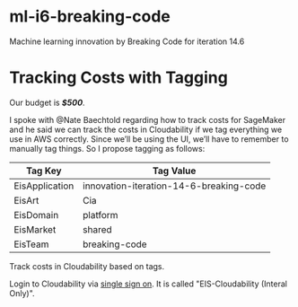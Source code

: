 # ml-i6-breaking-code
Machine learning innovation by Breaking Code for iteration 14.6

 

# Tracking Costs with Tagging

 

Our budget is ***$500***.

 

I spoke with @Nate Baechtold regarding how to track costs for SageMaker and he said we can track the costs in Cloudability if we tag everything we use in AWS correctly. Since we’ll be using the UI, we’ll have to remember to manually tag things. So I propose tagging as follows:

 

| Tag Key        | Tag Value                               |
| -------------- | --------------------------------------- |
| EisApplication | innovation-iteration-14-6-breaking-code |
| EisArt | Cia |
| EisDomain | platform |
| EisMarket | shared |
| EisTeam | breaking-code |
    
Track costs in Cloudability based on tags.

 

Login to Cloudability via [single sign on](https://fsx.ebsco.com/adfs/ls/IdpInitiatedSignOn.aspx ). It is called "EIS-Cloudability (Interal Only)".